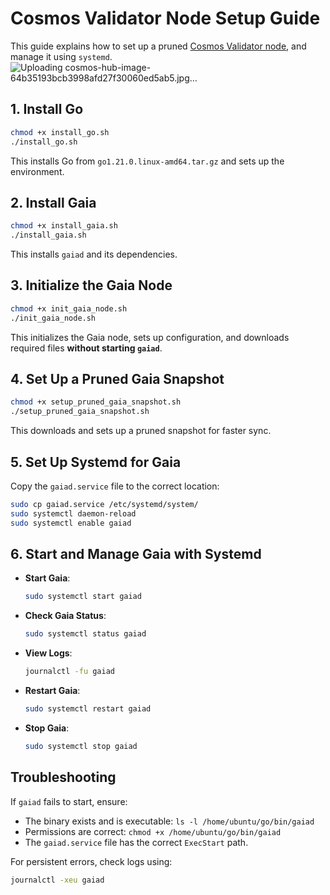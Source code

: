 # Cosmos Validator Node Setup Guide

This guide explains how to set up a pruned [Cosmos Validator node](https://hub.cosmos.network/main/validators/validator-setup), and manage it using `systemd`.
![Uploading cosmos-hub-image-64b35193bcb3998afd27f30060ed5ab5.jpg…]()

## 1. Install Go

```bash
chmod +x install_go.sh
./install_go.sh
```

This installs Go from `go1.21.0.linux-amd64.tar.gz` and sets up the environment.

## 2. Install Gaia

```bash
chmod +x install_gaia.sh
./install_gaia.sh
```

This installs `gaiad` and its dependencies.

## 3. Initialize the Gaia Node

```bash
chmod +x init_gaia_node.sh
./init_gaia_node.sh
```

This initializes the Gaia node, sets up configuration, and downloads required files **without starting `gaiad`**.

## 4. Set Up a Pruned Gaia Snapshot

```bash
chmod +x setup_pruned_gaia_snapshot.sh
./setup_pruned_gaia_snapshot.sh
```

This downloads and sets up a pruned snapshot for faster sync.

## 5. Set Up Systemd for Gaia

Copy the `gaiad.service` file to the correct location:

```bash
sudo cp gaiad.service /etc/systemd/system/
sudo systemctl daemon-reload
sudo systemctl enable gaiad
```

## 6. Start and Manage Gaia with Systemd

- **Start Gaia**:
  ```bash
  sudo systemctl start gaiad
  ```

- **Check Gaia Status**:
  ```bash
  sudo systemctl status gaiad
  ```

- **View Logs**:
  ```bash
  journalctl -fu gaiad
  ```

- **Restart Gaia**:
  ```bash
  sudo systemctl restart gaiad
  ```

- **Stop Gaia**:
  ```bash
  sudo systemctl stop gaiad
  ```

## Troubleshooting

If `gaiad` fails to start, ensure:
- The binary exists and is executable: `ls -l /home/ubuntu/go/bin/gaiad`
- Permissions are correct: `chmod +x /home/ubuntu/go/bin/gaiad`
- The `gaiad.service` file has the correct `ExecStart` path.

For persistent errors, check logs using:
```bash
journalctl -xeu gaiad
```



